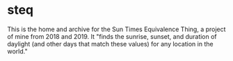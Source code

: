 # steq
This is the home and archive for the Sun Times Equivalence Thing, a project of mine from 2018 and 2019. It "finds the sunrise, sunset, and duration of daylight (and other days that match these values) for any location in the world."

